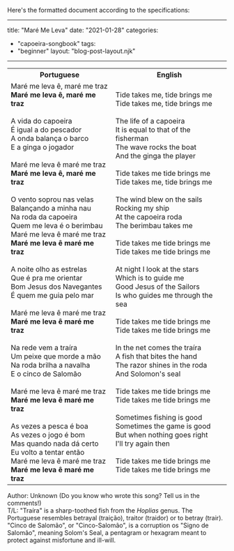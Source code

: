 Here's the formatted document according to the specifications:

---
title: "Maré Me Leva"
date: "2021-01-28"
categories: 
  - "capoeira-songbook"
tags: 
  - "beginner"
layout: "blog-post-layout.njk"
---

<table class="capoeira-table">
    <tr class="header-row">
        <th>Portuguese</th>
        <th>English</th>
    </tr>
    <tr>
        <td>Maré me leva ê, maré me traz<br>
<strong>Maré me leva ê, maré me traz</strong><br>
<br>
A vida do capoeira<br>
É igual a do pescador<br>
A onda balança o barco<br>
E a ginga o jogador<br>
<br>
Maré me leva ê maré me traz<br>
<strong>Maré me leva ê, maré me traz</strong><br>
<br>
O vento soprou nas velas<br>
Balançando a minha nau<br>
Na roda da capoeira<br>
Quem me leva é o berimbau<br>
Maré me leva ê maré me traz<br>
<strong>Maré me leva ê maré me traz</strong><br>
<br>
A noite olho as estrelas<br>
Que é pra me orientar<br>
Bom Jesus dos Navegantes<br>
É quem me guia pelo mar<br>
<br>
Maré me leva ê maré me traz<strong><br>
Maré me leva ê maré me traz</strong><br>
<br>
Na rede vem a traíra<br>
Um peixe que morde a mão<br>
Na roda brilha a navalha<br>
E o cinco de Salomão<br>
<br>
Maré me leva ê maré me traz<strong><br>
Maré me leva ê maré me traz</strong><br>
<br>
As vezes a pesca é boa<br>
As vezes o jogo é bom<br>
Mas quando nada dá certo<br>
Eu volto a tentar então<br>
Maré me leva ê maré me traz<strong><br>
Maré me leva ê maré me traz</strong></td>
        <td>Tide takes me, tide brings me<br>
Tide takes me, tide brings me<br>
<br>
The life of a capoeira<br>
It is equal to that of the fisherman<br>
The wave rocks the boat<br>
And the ginga the player<br>
<br>
Tide takes me tide brings me<br>
Tide takes me, tide brings me<br>
<br>
The wind blew on the sails<br>
Rocking my ship<br>
At the capoeira roda<br>
The berimbau takes me<br>
<br>
Tide takes me tide brings me<br>
Tide takes me tide brings me<br>
<br>
At night I look at the stars<br>
Which is to guide me<br>
Good Jesus of the Sailors<br>
Is who guides me through the sea<br>
<br>
Tide takes me tide brings me<br>
Tide takes me tide brings me<br>
<br>
In the net comes the traíra<br>
A fish that bites the hand<br>
The razor shines in the roda<br>
And Solomon's seal<br>
<br>
Tide takes me tide brings me<br>
Tide takes me tide brings me<br>
<br>
Sometimes fishing is good<br>
Sometimes the game is good<br>
But when nothing goes right<br>
I'll try again then<br>
<br>
Tide takes me tide brings me<br>
Tide takes me tide brings me</td>
    </tr>
</table>

<figcaption>

Author: Unknown (Do you know who wrote this song? Tell us in the comments!)  
T/L: "Traíra" is a sharp-toothed fish from the _Hoplias_ genus. The Portuguese resembles betrayal (traição), traitor (traidor) or to betray (trair).  
"Cinco de Salomão", or "Cinco-Salomão", is a corruption os "Signo de Salomão", meaning Solom's Seal, a pentagram or hexagram meant to protect against misfortune and ill-will.

</figcaption>